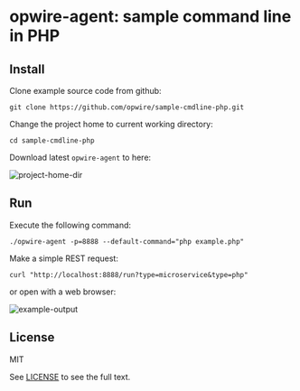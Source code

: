 # opwire-agent: sample command line in PHP

## Install

Clone example source code from github:

```shell
git clone https://github.com/opwire/sample-cmdline-php.git
```

Change the project home to current working directory:

```shell
cd sample-cmdline-php
```

Download latest `opwire-agent` to here:

![project-home-dir](https://raw.github.com/opwire/sample-cmdline-php/master/docs/assets/images/ls.png)

## Run

Execute the following command:

```shell
./opwire-agent -p=8888 --default-command="php example.php"
```

Make a simple REST request:

```curl
curl "http://localhost:8888/run?type=microservice&type=php"
```

or open with a web browser:

![example-output](https://raw.github.com/opwire/sample-cmdline-php/master/docs/assets/images/example.png)

## License

MIT

See [LICENSE](LICENSE) to see the full text.
